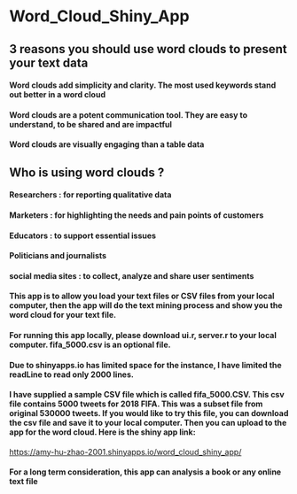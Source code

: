 # Word_Cloud_Shiny_App

## 3 reasons you should use word clouds to present your text data
#### Word clouds add simplicity and clarity. The most used keywords stand out better in a word cloud
#### Word clouds are a potent communication tool. They are easy to understand, to be shared and are impactful
#### Word clouds are visually engaging than a table data

## Who is using word clouds ?
#### Researchers : for reporting qualitative data
#### Marketers : for highlighting the needs and pain points of customers
#### Educators : to support essential issues
#### Politicians and journalists
#### social media sites : to collect, analyze and share user sentiments

#### This app is to allow you load your text files or CSV files from your local computer, then the app will do the text mining process and show you the word cloud for your text file.

#### For running this app locally, please download ui.r, server.r to your local computer. fifa_5000.csv is an optional file.


#### Due to shinyapps.io has limited space for the instance, I have limited the readLine to read only 2000 lines.

#### I have supplied a sample CSV file which is called fifa_5000.CSV. This csv file contains 5000 tweets for 2018 FIFA. This was a subset file from original 530000 tweets. If you would like to try this file, you can download the csv file and save it to your local computer. Then you can upload to the app for the word cloud. Here is the shiny app link: 
https://amy-hu-zhao-2001.shinyapps.io/word_cloud_shiny_app/

#### For a long term consideration, this app can analysis a book or any online text file
